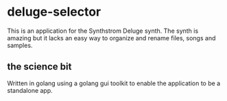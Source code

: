# deluge-selector

This is an application for the Synthstrom Deluge synth. The synth is amazing but it lacks an easy way to organize and rename files, songs and samples.

## the science bit

Written in golang using a golang gui toolkit to enable the application to be a standalone app.
